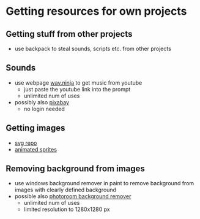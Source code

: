 # Getting resources for own projects

## Getting stuff from other projects

- use backpack to steal sounds, scripts etc. from other projects

## Sounds

- use webpage [wav.ninja](https://wav.ninja/) to get music from youtube
  - just paste the youtube link into the prompt
  - unlimited num of uses
- possibly also [pixabay](https://pixabay.com/sound-effects/)
  - no login needed

## Getting images

- [svg repo](https://www.svgrepo.com/)
- [animated sprites](https://opengameart.org/)

## Removing background from images

- use windows background remover in paint to remove background from images with clearly defined background
- possible also [photoroom background remover](https://www.photoroom.com/tools/background-remover)
  - unlimited num of uses
  - limited resolution to 1280x1280 px